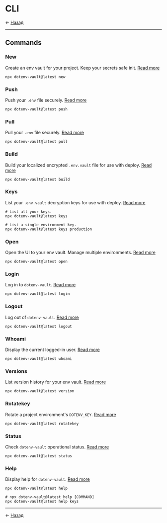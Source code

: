 # CLI

← [Назад][back]

---

## Commands

### New

Create an env vault for your project.
Keep your secrets safe init. [Read more](https://www.dotenv.org/docs/dotenv-vault/new)

```shell
npx dotenv-vault@latest new
```

### Push

Push your `.env` file securely. [Read more](https://www.dotenv.org/docs/dotenv-vault/push)

```shell
npx dotenv-vault@latest push
```

### Pull

Pull your `.env` file securely. [Read more](https://www.dotenv.org/docs/dotenv-vault/pull)

```shell
npx dotenv-vault@latest pull
```

### Build

Build your localized encrypted `.env.vault` file for use with
deploy. [Read more](https://www.dotenv.org/docs/dotenv-vault/build)

```shell
npx dotenv-vault@latest build
```

### Keys

List your `.env.vault` decryption keys for use with deploy. [Read more](https://www.dotenv.org/docs/dotenv-vault/keys)

```shell
# List all your keys.
npx dotenv-vault@latest keys

# List a single environment key.
npx dotenv-vault@latest keys production
```

### Open

Open the UI to your env vault. Manage multiple environments. [Read more](https://www.dotenv.org/docs/dotenv-vault/open)

```shell
npx dotenv-vault@latest open
```

### Login

Log in to `dotenv-vault`. [Read more](https://www.dotenv.org/docs/dotenv-vault/login)

```shell
npx dotenv-vault@latest login
```

### Logout

Log out of `dotenv-vault`. [Read more](https://www.dotenv.org/docs/dotenv-vault/logout)

```shell
npx dotenv-vault@latest logout
```

### Whoami

Display the current logged-in user. [Read more](https://www.dotenv.org/docs/dotenv-vault/whoami)

```shell
npx dotenv-vault@latest whoami
```

### Versions

List version history for your env vault. [Read more](https://www.dotenv.org/docs/dotenv-vault/versions)

```shell
npx dotenv-vault@latest version
```

### Rotatekey

Rotate a project environment's `DOTENV_KEY`. [Read more](https://www.dotenv.org/docs/dotenv-vault/rotatekey)

```shell
npx dotenv-vault@latest rotatekey
```

### Status

Check `dotenv-vault` operational status. [Read more](https://www.dotenv.org/docs/dotenv-vault/status)

```shell
npx dotenv-vault@latest status
```

### Help

Display help for `dotenv-vault`. [Read more](https://www.dotenv.org/docs/dotenv-vault/help)

```shell
npx dotenv-vault@latest help

# npx dotenv-vault@latest help [COMMAND]
npx dotenv-vault@latest help keys
```

---

← [Назад][back]

[back]: <.> "Назад к оглавлению"
